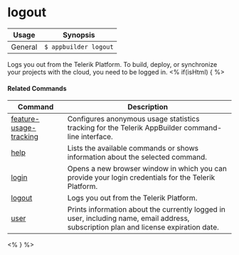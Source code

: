logout
==========

Usage | Synopsis
------|-------
General | `$ appbuilder logout`
Logs you out from the Telerik Platform.
To build, deploy, or synchronize your projects with the cloud, you need to be logged in.
<% if(isHtml) { %> 

#### Related Commands

Command | Description
----------|----------
[feature-usage-tracking](feature-usage-tracking.html) | Configures anonymous usage statistics tracking for the Telerik AppBuilder command-line interface.
[help](help.html) | Lists the available commands or shows information about the selected command.
[login](login.html) | Opens a new browser window in which you can provide your login credentials for the Telerik Platform.
[logout](logout.html) | Logs you out from the Telerik Platform.
[user](user.html) | Prints information about the currently logged in user, including name, email address, subscription plan and license expiration date.
<% } %>